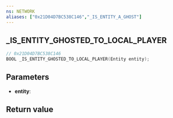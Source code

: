 ```yaml
---
ns: NETWORK
aliases: ["0x21D04D7BC538C146","_IS_ENTITY_A_GHOST"]
---
```

## _IS_ENTITY_GHOSTED_TO_LOCAL_PLAYER

```c
// 0x21D04D7BC538C146
BOOL _IS_ENTITY_GHOSTED_TO_LOCAL_PLAYER(Entity entity);
```

## Parameters
* **entity**: 

## Return value
